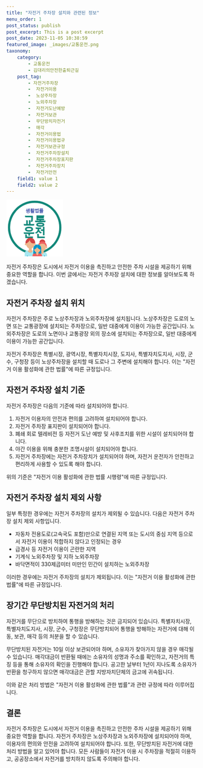 ```yaml
---
title: "자전거 주차장 설치와 관련된 정보"
menu_order: 1
post_status: publish
post_excerpt: This is a post excerpt
post_date: 2023-11-05 10:38:59
featured_image: _images/교통운전.png
taxonomy:
    category:
        - 교통운전
        - 김대리의안전한출퇴근길
    post_tag:
        - 자전거주차장
        -  자전거이용
        -  노상주차장
        -  노외주차장
        -  자전거도난예방
        -  자전거보관
        -  무단방치자전거
        -  매각
        -  자전거이용법
        -  자전거이용법규
        -  자전거보관규정
        -  자전거주차장설치
        -  자전거주차장표지판
        -  자전거주차장치
        -  자전거안전
    field1: value 1
    field2: value 2
---
```


![교통운전](/_images/교통운전.png)

자전거 주차장은 도시에서 자전거 이용을 촉진하고 안전한 주차 시설을 제공하기 위해 중요한 역할을 합니다. 이번 글에서는 자전거 주차장 설치에 대한 정보를 알아보도록 하겠습니다.

## 자전거 주차장 설치 위치

자전거 주차장은 주로 노상주차장과 노외주차장에 설치됩니다. 노상주차장은 도로의 노면 또는 교통광장에 설치되는 주차장으로, 일반 대중에게 이용이 가능한 공간입니다. 노외주차장은 도로의 노면이나 교통광장 외의 장소에 설치되는 주차장으로, 일반 대중에게 이용이 가능한 공간입니다.

자전거 주차장은 특별시장, 광역시장, 특별자치시장, 도지사, 특별자치도지사, 시장, 군수, 구청장 등이 노상주차장을 설치할 때 도로나 그 주변에 설치해야 합니다. 이는 "자전거 이용 활성화에 관한 법률"에 따른 규정입니다.

## 자전거 주차장 설치 기준

자전거 주차장은 다음의 기준에 따라 설치되어야 합니다.

1. 자전거 이용자의 안전과 편의를 고려하여 설치되어야 합니다.
2. 자전거 주차장 표지판이 설치되어야 합니다.
3. 폐쇄 회로 텔레비전 등 자전거 도난 예방 및 사후조치를 위한 시설이 설치되어야 합니다.
4. 야간 이용을 위해 충분한 조명시설이 설치되어야 합니다.
5. 자전거 주차장에는 자전거 주차장치가 설치되어야 하며, 자전거 운전자가 안전하고 편리하게 사용할 수 있도록 해야 합니다.

위의 기준은 "자전거 이용 활성화에 관한 법률 시행령"에 따른 규정입니다.

## 자전거 주차장 설치 제외 사항

일부 특정한 경우에는 자전거 주차장의 설치가 제외될 수 있습니다. 다음은 자전거 주차장 설치 제외 사항입니다.

- 자동차 전용도로(고속국도 포함)만으로 연결된 지역 또는 도시의 중심 지역 등으로서 자전거 이용이 적합하지 않다고 인정되는 경우
- 급경사 등 자전거 이용이 곤란한 지역
- 기계식 노외주차장 및 지하 노외주차장
- 바닥면적이 330제곱미터 미만인 민간이 설치하는 노외주차장

이러한 경우에는 자전거 주차장의 설치가 제외됩니다. 이는 "자전거 이용 활성화에 관한 법률"에 따른 규정입니다.

## 장기간 무단방치된 자전거의 처리

자전거를 무단으로 방치하여 통행을 방해하는 것은 금지되어 있습니다. 특별자치시장, 특별자치도지사, 시장, 군수, 구청장은 무단방치되어 통행을 방해하는 자전거에 대해 이동, 보관, 매각 등의 처분을 할 수 있습니다.

무단방치된 자전거는 10일 이상 보관되어야 하며, 소유자가 찾아가지 않을 경우 매각될 수 있습니다. 매각대금이 반환될 때에는 소유자의 성명과 주소를 확인하고, 자전거의 특징 등을 통해 소유자의 확인을 진행해야 합니다. 공고한 날부터 1년이 지나도록 소유자가 반환을 청구하지 않으면 매각대금은 관할 지방자치단체의 금고에 귀속됩니다.

이와 같은 처리 방법은 "자전거 이용 활성화에 관한 법률"과 관련 규정에 따라 이루어집니다.

## 결론

자전거 주차장은 도시에서 자전거 이용을 촉진하고 안전한 주차 시설을 제공하기 위해 중요한 역할을 합니다. 자전거 주차장은 노상주차장과 노외주차장에 설치되어야 하며, 이용자의 편의와 안전을 고려하여 설치되어야 합니다. 또한, 무단방치된 자전거에 대한 처리 방법을 알고 있어야 합니다. 모든 사람들이 자전거 이용 시 주차장을 적절히 이용하고, 공공장소에서 자전거를 방치하지 않도록 주의해야 합니다.

